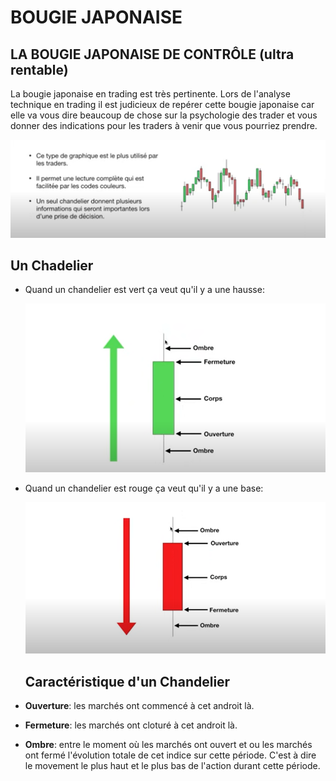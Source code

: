# BOUGIE JAPONAISE

## LA BOUGIE JAPONAISE DE CONTRÔLE (ultra rentable)

La bougie japonaise en trading est très pertinente. 
Lors de l'analyse technique en trading il est judicieux de repérer cette bougie japonaise car elle va vous dire beaucoup de chose sur la psychologie des trader et vous donner des indications pour les traders à venir que vous pourriez prendre.

![image](image/2.png)

## Un Chadelier

* Quand un chandelier est vert ça veut qu'il y a une hausse:
  
  ![image](image/3.png)

* Quand un chandelier est rouge ça veut qu'il y a une base:
  
  ![image](image/4.png)

  ## Caractéristique d'un Chandelier

* **Ouverture**: les marchés ont commencé à cet androit là.
* **Fermeture**: les marchés ont cloturé à cet androit là.
* **Ombre**: entre le moment où les marchés ont ouvert et ou les marchés ont fermé l'évolution totale de cet indice sur cette période.
  C'est à dire le movement le plus haut et le plus bas de l'action durant cette période.